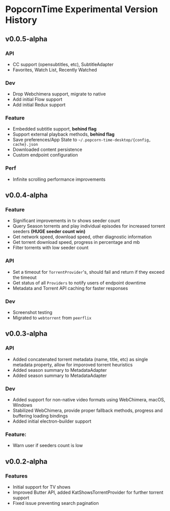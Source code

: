 # PopcornTime Experimental Version History

## v0.0.5-alpha

### API
- CC support (opensubtitles, etc), SubtitleAdapter
- Favorites, Watch List, Recently Watched

### Dev
- Drop Webchimera support, migrate to native
- Add initial Flow support
- Add initial Redux support

### Feature
- Embedded subtitle support, **behind flag**
- Support external playback methods, **behind flag**
- Save preferences/App State to `~/.popcorn-time-desktop/{config, cache}.json`
- Downloaded content persistence
- Custom endpoint configuration

### Perf
- Infinite scrolling performance improvements

## v0.0.4-alpha

### Feature
- Significant improvements in tv shows seeder count
- Query Season torrents and play individual episodes for increased torrent seeders **(HUGE seeder count win)**
- Get network speed, download speed, other diagnostic information
- Get torrent download speed, progress in percentage and mb
- Filter torrents with low seeder count

### API
- Set a timeout for `TorrentProvider`'s, should fail and return  if they exceed the timeout
- Get status of all `Providers` to notify users of endpoint downtime
- Metadata and Torrent API caching for faster responses

### Dev
- Screenshot testing
- Migrated to `webtorrent` from `peerflix`

## v0.0.3-alpha

### API
- Added concatenated torrent metadata (name, title, etc) as single metadata property, allow for imporoved torrent heuristics
- Added season summary to MetadataAdapter
- Added season summary to MetadataAdapter

### Dev
- Added support for non-native video formats using WebChimera, macOS, Windows
- Stabilized WebChimera, provide proper fallback methods, progress and buffering loading bindings
- Added initial electron-builder support

### Feature:
- Warn user if seeders count is low

## v0.0.2-alpha

### Features
* Initial support for TV shows
* Improved Butter API, added KatShowsTorrentProvider for further torrent support
* Fixed issue preventing search pagination
